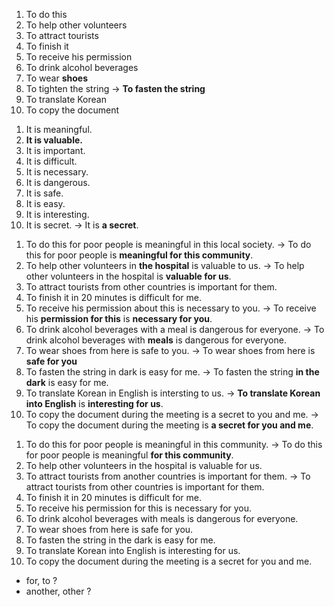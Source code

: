 1. To do this
2. To help other volunteers
3. To attract tourists
4. To finish it
5. To receive his permission
6. To drink alcohol beverages
7. To wear **shoes**
8. To tighten the string
-> **To fasten the string**
9. To translate Korean
10. To copy the document
</hr>

1. It is meaningful.
2. **It is valuable.**
3. It is important.
4. It is difficult.
5. It is necessary.
6. It is dangerous.
7. It is safe.
8. It is easy.
9. It is interesting.
10. It is secret.
-> It is **a secret**.
</hr>

1. To do this for poor people is meaningful in this local society.
-> To do this for poor people is **meaningful for this community**.
2. To help other volunteers in **the hospital** is valuable to us.
-> To help other volunteers in the hospital is **valuable for us**.
3. To attract tourists from other countries is important for them.
4. To finish it in 20 minutes is difficult for me.
5. To receive his permission about this is necessary to you.
-> To receive his **permission for this** is **necessary for you**.
6. To drink alcohol beverages with a meal is dangerous for everyone.
-> To drink alcohol beverages with **meals** is dangerous for everyone.
7. To wear shoes from here is safe to you.
-> To wear shoes from here is **safe for you**
8. To fasten the string in dark is easy for me.
-> To fasten the string **in the dark** is easy for me.
9. To translate Korean in English is intersting to us.
-> **To translate Korean into English** is **interesting for us**.
10. To copy the document during the meeting is a secret to you and me.
-> To copy the document during the meeting is **a secret for you and me**.

</hr>

1. To do this for poor people is meaningful in this community. 
-> To do this for poor people is meaningful **for this community**.
2. To help other volunteers in the hospital is valuable for us.
3. To attract tourists from another countries is important for them.
-> To attract tourists from other countries is important for them.
4. To finish it in 20 minutes is difficult for me.
5. To receive his permission for this is necessary for you.
6. To drink alcohol beverages with meals is dangerous for everyone. 
7. To wear shoes from here is safe for you.
8. To fasten the string in the dark is easy for me.
9. To translate Korean into English is interesting for us.
10. To copy the document during the meeting is a secret for you and me.
</hr>

- for, to ? 
- another, other ? 
